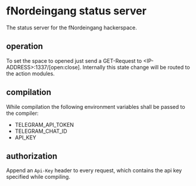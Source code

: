 # fNordeingang status server
The status server for the fNordeingang hackerspace.
## operation
To set the space to opened just send a GET-Request to \<IP-ADDRESS\>:1337/[open:close]. Internally this state change will be routed to the action modules.
## compilation
While compilation the following environment variables shall be passed to the compiler:
- TELEGRAM_API_TOKEN
- TELEGRAM_CHAT_ID
- API_KEY
## authorization
Append an `Api-Key` header to every request, which contains the api key specified while compiling.